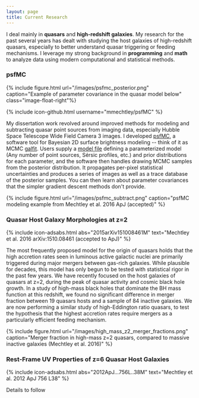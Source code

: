 ```yaml
---
layout: page
title: Current Research
---
```


I deal mainly in **quasars** and **high-redshift galaxies**. My research for the past several years has dealt with studying the host galaxies of high-redshift quasars, especially to better understand quasar triggering or feeding mechanisms. I leverage my strong background in **programming** and **math** to analyze data using modern computational and statistical methods.

### psfMC ###

{% include figure.html url="/images/psfmc_posterior.png" caption="Example of parameter covariance in the quasar model below" class="image-float-right"%}

{% include icon-github.html username="mmechtley/psfMC" %}

My dissertation work revolved around improved methods for modeling and subtracting quasar point sources from imaging data, especially Hubble Space Telescope Wide Field Camera 3 images. I developed [psfMC](https://github.com/mmechtley/psfMC), a software tool for Bayesian 2D surface brightness modeling -- think of it as MCMC [galfit](https://users.obs.carnegiescience.edu/peng/work/galfit/galfit.html). Users supply a [model file](https://github.com/mmechtley/psfMC/blob/master/examples/model_J0005-0006.py) defining a parameterized model (Any number of point sources, Sérsic profiles, etc.) and prior distributions for each parameter, and the software then handles drawing MCMC samples from the posterior distribution. It propagates per-pixel statistical uncertainties and produces a series of images as well as a trace database of the posterior samples. You can then learn about parameter covariances that the simpler gradient descent methods don't provide.

{% include figure.html url="/images/psfmc_subtract.png" caption="psfMC modeling example from Mechtley et al. 2016 ApJ (accepted)" %}


### Quasar Host Galaxy Morphologies at z=2 ###

{% include icon-adsabs.html abs="2015arXiv151008461M" text="Mechtley et al. 2016 arXiv:1510.08461 (accepted to ApJ)" %}

The most frequently proposed model for the origin of quasars holds that the high accretion rates seen in luminous active galactic nuclei are primarily triggered during major mergers between gas-rich galaxies. While plausible for decades, this model has only begun to be tested with statistical rigor in the past few years. We have recently focused on the host galaxies of quasars at z=2, during the peak of quasar activity and cosmic black hole growth. In a study of high-mass black holes that dominate the BH mass function at this redshift, we found no significant difference in merger fraction between 19 quasars hosts and a sample of 84 inactive galaxies. We are now performing a similar study of high-Eddington ratio quasars, to test the hypothesis that the highest accretion rates require mergers as a particularly efficient feeding mechanism.

{% include figure.html url="/images/high_mass_z2_merger_fractions.png" caption="Merger fraction in high-mass z=2 quasars, compared to massive inactive galaxies (Mechtley et al. 2016)" %}

### Rest-Frame UV Properties of z=6 Quasar Host Galaxies ###

{% include icon-adsabs.html abs="2012ApJ...756L..38M" text="Mechtley et al. 2012 ApJ 756 L38" %}

Details to follow
